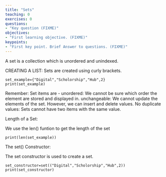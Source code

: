 ```yaml
---
title: "Sets"
teaching: 0
exercises: 0
questions:
- "Key question (FIXME)"
objectives:
- "First learning objective. (FIXME)"
keypoints:
- "First key point. Brief Answer to questions. (FIXME)"
---
```


A set is a collection which is unordered and unindexed.

CREATING A LIST:
Sets are created using curly brackets.

~~~
set_example={"Digital","Scholorship","Hub",2}
print(set_example)
~~~
Remember:
Set items are -
unordered: We cannot be sure which order the element are stored and displayed in.
unchangeable: We cannot update the elements of the set. However, we can insert and delete values.
No duplicate values: Sets cannot have two items with the same value.



Length of a Set:

We use the len() funtion to get the length of the set
~~~
print(len(set_example))
~~~

The set() Constructor:

The set constructor is used to create a set.

~~~
set_constructor=set(("Digital","Scholorship","Hub",2))
print(set_constructor)
~~~

